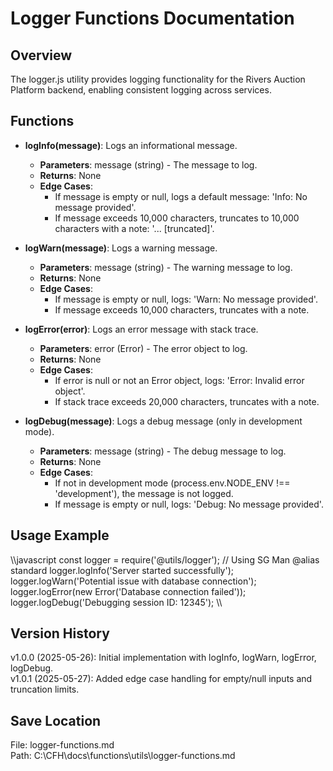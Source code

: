 ﻿# Logger Functions Documentation

## Overview
The logger.js utility provides logging functionality for the Rivers Auction Platform backend, enabling consistent logging across services.

## Functions

- **logInfo(message)**: Logs an informational message.
  - **Parameters**: message (string) - The message to log.
  - **Returns**: None
  - **Edge Cases**:
    - If message is empty or null, logs a default message: 'Info: No message provided'.
    - If message exceeds 10,000 characters, truncates to 10,000 characters with a note: '... [truncated]'.

- **logWarn(message)**: Logs a warning message.
  - **Parameters**: message (string) - The warning message to log.
  - **Returns**: None
  - **Edge Cases**:
    - If message is empty or null, logs: 'Warn: No message provided'.
    - If message exceeds 10,000 characters, truncates with a note.

- **logError(error)**: Logs an error message with stack trace.
  - **Parameters**: error (Error) - The error object to log.
  - **Returns**: None
  - **Edge Cases**:
    - If error is null or not an Error object, logs: 'Error: Invalid error object'.
    - If stack trace exceeds 20,000 characters, truncates with a note.

- **logDebug(message)**: Logs a debug message (only in development mode).
  - **Parameters**: message (string) - The debug message to log.
  - **Returns**: None
  - **Edge Cases**:
    - If not in development mode (process.env.NODE_ENV !== 'development'), the message is not logged.
    - If message is empty or null, logs: 'Debug: No message provided'.

## Usage Example
\\\javascript
const logger = require('@utils/logger'); // Using SG Man @alias standard
logger.logInfo('Server started successfully');
logger.logWarn('Potential issue with database connection');
logger.logError(new Error('Database connection failed'));
logger.logDebug('Debugging session ID: 12345');
\\\

## Version History
v1.0.0 (2025-05-26): Initial implementation with logInfo, logWarn, logError, logDebug.  
v1.0.1 (2025-05-27): Added edge case handling for empty/null inputs and truncation limits.

## Save Location
File: logger-functions.md  
Path: C:\CFH\docs\functions\utils\logger-functions.md
